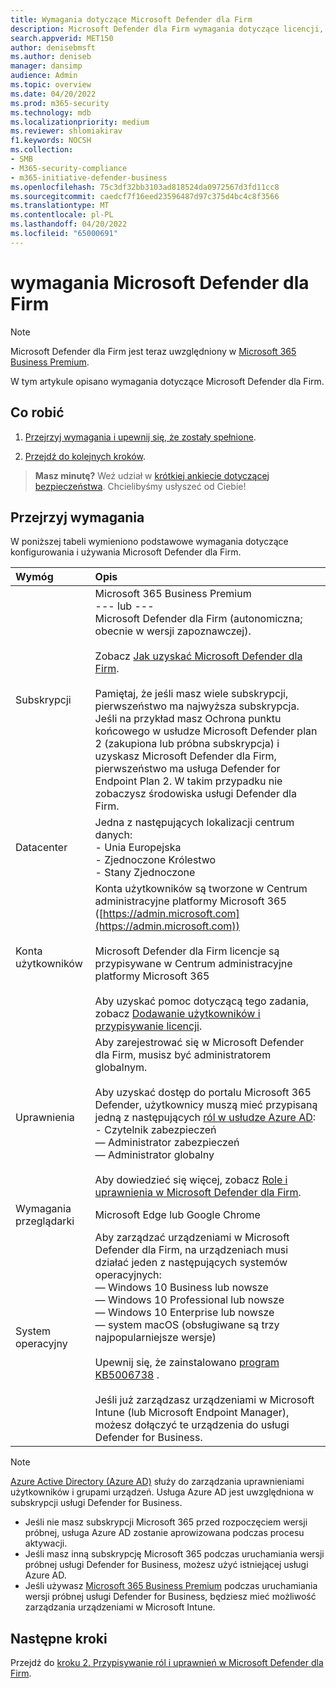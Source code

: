 ```yaml
---
title: Wymagania dotyczące Microsoft Defender dla Firm
description: Microsoft Defender dla Firm wymagania dotyczące licencji, sprzętu i oprogramowania
search.appverid: MET150
author: denisebmsft
ms.author: deniseb
manager: dansimp
audience: Admin
ms.topic: overview
ms.date: 04/20/2022
ms.prod: m365-security
ms.technology: mdb
ms.localizationpriority: medium
ms.reviewer: shlomiakirav
f1.keywords: NOCSH
ms.collection:
- SMB
- M365-security-compliance
- m365-initiative-defender-business
ms.openlocfilehash: 75c3df32bb3103ad818524da0972567d3fd11cc8
ms.sourcegitcommit: caedcf7f16eed23596487d97c375d4bc4c8f3566
ms.translationtype: MT
ms.contentlocale: pl-PL
ms.lasthandoff: 04/20/2022
ms.locfileid: "65000691"
---
```

# <a name="microsoft-defender-for-business-requirements"></a>wymagania Microsoft Defender dla Firm

> [!NOTE]
> Microsoft Defender dla Firm jest teraz uwzględniony w [Microsoft 365 Business Premium](../../business-premium/index.md). 

W tym artykule opisano wymagania dotyczące Microsoft Defender dla Firm.

## <a name="what-to-do"></a>Co robić

1. [Przejrzyj wymagania i upewnij się, że zostały spełnione](#review-the-requirements).

2. [Przejdź do kolejnych kroków](#next-steps).

>
> **Masz minutę?**
> Weź udział w <a href="https://microsoft.qualtrics.com/jfe/form/SV_0JPjTPHGEWTQr4y" target="_blank">krótkiej ankiecie dotyczącej bezpieczeństwa</a>. Chcielibyśmy usłyszeć od Ciebie!
>

## <a name="review-the-requirements"></a>Przejrzyj wymagania

W poniższej tabeli wymieniono podstawowe wymagania dotyczące konfigurowania i używania Microsoft Defender dla Firm.

| Wymóg | Opis |
|:---|:---|
| Subskrypcji | Microsoft 365 Business Premium <br/>--- lub ---<br/>Microsoft Defender dla Firm (autonomiczna; obecnie w wersji zapoznawczej). <br/><br/> Zobacz [Jak uzyskać Microsoft Defender dla Firm](get-defender-business.md).<br/><br/>Pamiętaj, że jeśli masz wiele subskrypcji, pierwszeństwo ma najwyższa subskrypcja. Jeśli na przykład masz Ochrona punktu końcowego w usłudze Microsoft Defender plan 2 (zakupiona lub próbna subskrypcja) i uzyskasz Microsoft Defender dla Firm, pierwszeństwo ma usługa Defender for Endpoint Plan 2. W takim przypadku nie zobaczysz środowiska usługi Defender dla Firm.  |
| Datacenter | Jedna z następujących lokalizacji centrum danych: <br/>- Unia Europejska <br/>- Zjednoczone Królestwo <br/>- Stany Zjednoczone |
| Konta użytkowników | Konta użytkowników są tworzone w Centrum administracyjne platformy Microsoft 365 ([https://admin.microsoft.com](https://admin.microsoft.com))<br/><br/>Microsoft Defender dla Firm licencje są przypisywane w Centrum administracyjne platformy Microsoft 365<br/><br/>Aby uzyskać pomoc dotyczącą tego zadania, zobacz [Dodawanie użytkowników i przypisywanie licencji](mdb-add-users.md). |
| Uprawnienia  | Aby zarejestrować się w Microsoft Defender dla Firm, musisz być administratorem globalnym.<br/><br/>Aby uzyskać dostęp do portalu Microsoft 365 Defender, użytkownicy muszą mieć przypisaną jedną z następujących [ról w usłudze Azure AD](mdb-roles-permissions.md): <br/>- Czytelnik zabezpieczeń<br/>— Administrator zabezpieczeń<br/>— Administrator globalny<br/><br/>Aby dowiedzieć się więcej, zobacz [Role i uprawnienia w Microsoft Defender dla Firm](mdb-roles-permissions.md). |
| Wymagania przeglądarki | Microsoft Edge lub Google Chrome |
| System operacyjny | Aby zarządzać urządzeniami w Microsoft Defender dla Firm, na urządzeniach musi działać jeden z następujących systemów operacyjnych: <br/>— Windows 10 Business lub nowsze <br/>— Windows 10 Professional lub nowsze <br/>— Windows 10 Enterprise lub nowsze <br/>— system macOS (obsługiwane są trzy najpopularniejsze wersje)<br/><br/>Upewnij się, że zainstalowano [program KB5006738](https://support.microsoft.com/topic/october-26-2021-kb5006738-os-builds-19041-1320-19042-1320-and-19043-1320-preview-ccbce6bf-ae00-4e66-9789-ce8e7ea35541) . <br/><br/>Jeśli już zarządzasz urządzeniami w Microsoft Intune (lub Microsoft Endpoint Manager), możesz dołączyć te urządzenia do usługi Defender for Business. |

> [!NOTE]
> [Azure Active Directory (Azure AD)](/azure/active-directory/fundamentals/active-directory-whatis) służy do zarządzania uprawnieniami użytkowników i grupami urządzeń. Usługa Azure AD jest uwzględniona w subskrypcji usługi Defender for Business. 
> - Jeśli nie masz subskrypcji Microsoft 365 przed rozpoczęciem wersji próbnej, usługa Azure AD zostanie aprowizowana podczas procesu aktywacji. 
> - Jeśli masz inną subskrypcję Microsoft 365 podczas uruchamiania wersji próbnej usługi Defender for Business, możesz użyć istniejącej usługi Azure AD. 
> - Jeśli używasz [Microsoft 365 Business Premium](../../business/index.yml) podczas uruchamiania wersji próbnej usługi Defender for Business, będziesz mieć możliwość zarządzania urządzeniami w Microsoft Intune. 

## <a name="next-steps"></a>Następne kroki

Przejdź do [kroku 2. Przypisywanie ról i uprawnień w Microsoft Defender dla Firm](mdb-roles-permissions.md).
 
